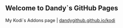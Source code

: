 ## Welcome to Dandy`s GitHub Pages

My Kodi`s Addons page | [dandygithub.github.io/kodi](https://dandygithub.github.io/kodi)
